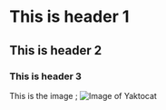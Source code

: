 # This is header 1
## This is header 2
### This is header 3



This is the image ; ![Image of Yaktocat](https://octodex.github.com/images/yaktocat.png)
